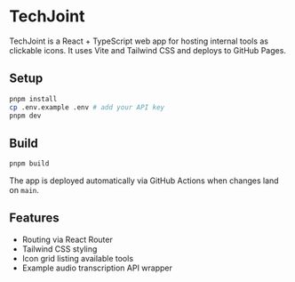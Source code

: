 # TechJoint

TechJoint is a React + TypeScript web app for hosting internal tools as clickable icons. It uses Vite and Tailwind CSS and deploys to GitHub Pages.

## Setup

```bash
pnpm install
cp .env.example .env # add your API key
pnpm dev
```

## Build

```bash
pnpm build
```

The app is deployed automatically via GitHub Actions when changes land on `main`.

## Features
- Routing via React Router
- Tailwind CSS styling
- Icon grid listing available tools
- Example audio transcription API wrapper
